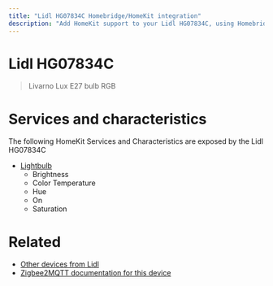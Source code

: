 ```yaml
---
title: "Lidl HG07834C Homebridge/HomeKit integration"
description: "Add HomeKit support to your Lidl HG07834C, using Homebridge, Zigbee2MQTT and homebridge-z2m."
---
```

<!---
This file has been GENERATED using src/docgen/docgen.ts
DO NOT EDIT THIS FILE MANUALLY!
-->
# Lidl HG07834C
> Livarno Lux E27 bulb RGB


# Services and characteristics
The following HomeKit Services and Characteristics are exposed by
the Lidl HG07834C

* [Lightbulb](../../light.md)
  * Brightness
  * Color Temperature
  * Hue
  * On
  * Saturation


# Related
* [Other devices from Lidl](../index.md#lidl)
* [Zigbee2MQTT documentation for this device](https://www.zigbee2mqtt.io/devices/HG07834C.html)